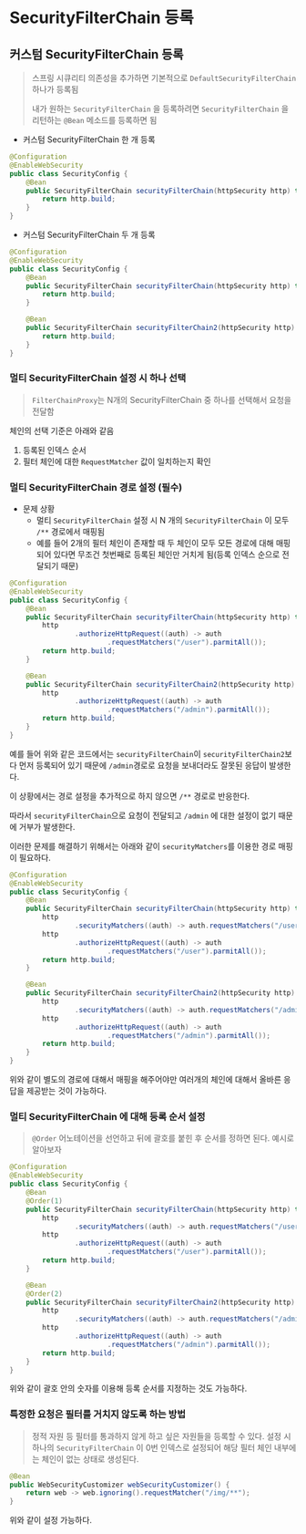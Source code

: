 # SecurityFilterChain 등록

## 커스텀 SecurityFilterChain 등록
> 스프링 시큐리티 의존성을 추가하면 기본적으로 `DefaultSecurityFilterChain` 하나가 등록됨
> 
> 내가 원하는 `SecurityFilterChain` 을 등록하려면 `SecurityFilterChain` 을 리턴하는 `@Bean` 메소드를 등록하면 됨

* 커스텀 SecurityFilterChain 한 개 등록
```java
@Configuration
@EnableWebSecurity
public class SecurityConfig {
    @Bean
    public SecurityFilterChain securityFilterChain(httpSecurity http) throws Exception {
        return http.build;
    }
}
```

* 커스텀 SecurityFilterChain 두 개 등록
```java
@Configuration
@EnableWebSecurity
public class SecurityConfig {
    @Bean
    public SecurityFilterChain securityFilterChain(httpSecurity http) throws Exception {
        return http.build;
    }

    @Bean
    public SecurityFilterChain securityFilterChain2(httpSecurity http) throws Exception {
        return http.build;
    }
}
```

### 멀티 SecurityFilterChain 설정 시 하나 선택
> `FilterChainProxy`는 N개의 SecurityFilterChain 중 하나를 선택해서 요청을 전달함

체인의 선택 기준은 아래와 같음
1. 등록된 인덱스 순서
2. 필터 체인에 대한 `RequestMatcher` 값이 일치하는지 확인

### 멀티 SecurityFilterChain 경로 설정 (필수)
* 문제 상황
    * 멀티 `SecurityFilterChain` 설정 시 N 개의 `SecurityFilterChain` 이 모두 `/**` 경로에서 매핑됨
    * 예를 들어 2개의 필터 체인이 존재할 때 두 체인이 모두 모든 경로에 대해 매핑되어 있다면 무조건 첫번째로 등록된 체인만 거치게 됨(등록 인덱스 순으로 전달되기 때문)

```java
@Configuration
@EnableWebSecurity
public class SecurityConfig {
    @Bean
    public SecurityFilterChain securityFilterChain(httpSecurity http) throws Exception {
        http
                .authorizeHttpRequest((auth) -> auth
                        .requestMatchers("/user").parmitAll());
        return http.build;
    }

    @Bean
    public SecurityFilterChain securityFilterChain2(httpSecurity http) throws Exception {
        http
                .authorizeHttpRequest((auth) -> auth
                        .requestMatchers("/admin").parmitAll());
        return http.build;
    }
}
```

예를 들어 위와 같은 코드에서는 `securityFilterChain`이 `securityFilterChain2`보다 먼저 등록되어 있기 때문에 `/admin`경로로 요청을 보내더라도 잘못된 응답이 발생한다. 

이 상황에서는 경로 설정을 추가적으로 하지 않으면 `/**` 경로로 반응한다.

따라서 `securityFilterChain`으로 요청이 전달되고 `/admin` 에 대한 설정이 없기 때문에 거부가 발생한다.

이러한 문제를 해결하기 위해서는 아래와 같이 `securityMatchers`를 이용한 경로 매핑이 필요하다.

```java
@Configuration
@EnableWebSecurity
public class SecurityConfig {
    @Bean
    public SecurityFilterChain securityFilterChain(httpSecurity http) throws Exception {
        http
                .securityMatchers((auth) -> auth.requestMatchers("/user"));
        http
                .authorizeHttpRequest((auth) -> auth
                        .requestMatchers("/user").parmitAll());
        return http.build;
    }

    @Bean
    public SecurityFilterChain securityFilterChain2(httpSecurity http) throws Exception {
        http
                .securityMatchers((auth) -> auth.requestMatchers("/admin"));
        http
                .authorizeHttpRequest((auth) -> auth
                        .requestMatchers("/admin").parmitAll());
        return http.build;
    }
}
```
위와 같이 별도의 경로에 대해서 매핑을 해주어야만 여러개의 체인에 대해서 올바른 응답을 제공받는 것이 가능하다.

### 멀티 SecurityFilterChain 에 대해 등록 순서 설정
> `@Order` 어노테이션을 선언하고 뒤에 괄호를 붙힌 후 순서를 정하면 된다. 예시로 알아보자

```java
@Configuration
@EnableWebSecurity
public class SecurityConfig {
    @Bean
    @Order(1)
    public SecurityFilterChain securityFilterChain(httpSecurity http) throws Exception {
        http
                .securityMatchers((auth) -> auth.requestMatchers("/user"));
        http
                .authorizeHttpRequest((auth) -> auth
                        .requestMatchers("/user").parmitAll());
        return http.build;
    }

    @Bean
    @Order(2)
    public SecurityFilterChain securityFilterChain2(httpSecurity http) throws Exception {
        http
                .securityMatchers((auth) -> auth.requestMatchers("/admin"));
        http
                .authorizeHttpRequest((auth) -> auth
                        .requestMatchers("/admin").parmitAll());
        return http.build;
    }
}
```
위와 같이 괄호 안의 숫자를 이용해 등록 순서를 지정하는 것도 가능하다.

### 특정한 요청은 필터를 거치지 않도록 하는 방법
> 정적 자원 등 필터를 통과하지 않게 하고 싶은 자원들을 등록할 수 있다.
> 설정 시 하나의 `SecurityFilterChain` 이 0번 인덱스로 설정되어 해당 필터 체인 내부에는 체인이 없는 상태로 생성된다.

```java
@Bean
public WebSecurityCustomizer webSecurityCustomizer() {
    return web -> web.ignoring().requestMatcher("/img/**");
}
```

위와 같이 설정 가능하다.
